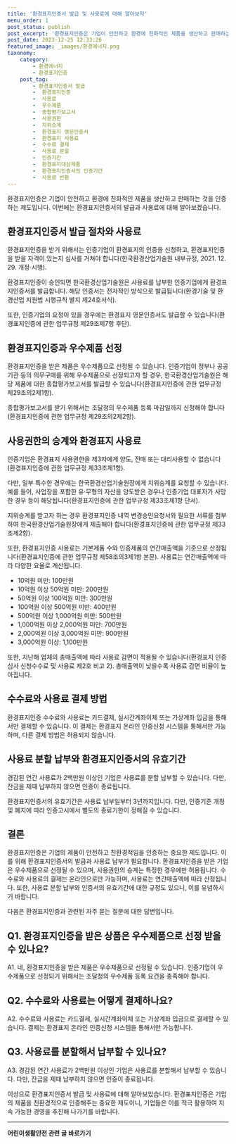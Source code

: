 ```yaml
---
title: '환경표지인증서 발급 및 사용료에 대해 알아보자'
menu_order: 1
post_status: publish
post_excerpt: '환경표지인증은 기업이 안전하고 환경에 친화적인 제품을 생산하고 판매하는 것을 인증하는 제도입니다. 이번에는 환경표지인증서의 발급과 사용료에 대해 알아보겠습니다.'
post_date: 2023-12-25 12:33:26
featured_image: _images/환경에너지.png
taxonomy:
    category:
        - 환경에너지
        - 환경표지인증
    post_tag:
        - 환경표지인증서 발급
        -  환경표지인증
        -  사용료
        -  우수제품
        -  종합평가보고서
        -  사용권한
        -  지위승계
        -  환경표지 영문인증서
        -  환경표지 사용료
        -  수수료 결제
        -  사용료 분할
        -  인증기간
        -  환경표지대상제품
        -  환경표지인증서의 인증기간
        -  사용료 반환
---
```



환경표지인증은 기업이 안전하고 환경에 친화적인 제품을 생산하고 판매하는 것을 인증하는 제도입니다. 이번에는 환경표지인증서의 발급과 사용료에 대해 알아보겠습니다.

## 환경표지인증서 발급 절차와 사용료

환경표지인증을 받기 위해서는 인증기업이 환경표지의 인증을 신청하고, 환경표지인증을 받을 자격이 있는지 심사를 거쳐야 합니다(한국환경산업기술원 내부규정, 2021. 12. 29. 개정·시행).

환경표지인증이 승인되면 한국환경산업기술원은 사용료를 납부한 인증기업에게 환경표지인증서를 발급합니다. 해당 인증서는 전자적인 방식으로 발급됩니다(환경기술 및 환경산업 지원법 시행규칙 별지 제24호서식).

또한, 인증기업의 요청이 있을 경우에는 환경표지 영문인증서도 발급할 수 있습니다(환경표지인증에 관한 업무규정 제29조제7항 후단).

## 환경표지인증과 우수제품 선정

환경표지인증을 받은 제품은 우수제품으로 선정될 수 있습니다. 인증기업이 정부나 공공기관 등의 의무구매를 위해 우수제품으로 선정되고자 할 경우, 한국환경산업기술원은 해당 제품에 대한 종합평가보고서를 발급할 수 있습니다(환경표지인증에 관한 업무규정 제29조의2제1항).

종합평가보고서를 받기 위해서는 조달청의 우수제품 등록 마감일까지 신청해야 합니다(환경표지인증에 관한 업무규정 제29조의2제2항).

## 사용권한의 승계와 환경표지 사용료

인증기업은 환경표지 사용권한을 제3자에게 양도, 전매 또는 대리사용할 수 없습니다(환경표지인증에 관한 업무규정 제33조제1항).

다만, 일부 특수한 경우에는 한국환경산업기술원장에게 지위승계를 요청할 수 있습니다. 예를 들어, 사업장을 포함한 유·무형의 자산을 양도받은 경우나 인증기업 대표자가 사망한 경우 등이 해당됩니다(환경표지인증에 관한 업무규정 제33조제1항 단서).

지위승계를 받고자 하는 경우 환경표지인증 내역 변경승인요청서와 필요한 서류를 첨부하여 한국환경산업기술원장에게 제출해야 합니다(환경표지인증에 관한 업무규정 제33조제2항).

또한, 환경표지인증 사용료는 기본제품 수와 인증제품의 연간매출액을 기준으로 산정됩니다(환경표지인증에 관한 업무규정 제58조의3제1항 본문). 사용료는 연간매출액에 따라 다양한 요율로 계산됩니다.

- 10억원 미만: 100만원
- 10억원 이상 50억원 미만: 200만원
- 50억원 이상 100억원 미만: 300만원
- 100억원 이상 500억원 미만: 400만원
- 500억원 이상 1,000억원 미만: 500만원
- 1,000억원 이상 2,000억원 미만: 700만원
- 2,000억원 이상 3,000억원 미만: 900만원
- 3,000억원 이상: 1,100만원

또한, 지난해 업체의 총매출액에 따라 사용료 감면이 적용될 수 있습니다(환경표지 인증심사 신청수수료 및 사용료 제2호 비고 2). 총매출액이 낮을수록 사용료 감면 비율이 높아집니다.

## 수수료와 사용료 결제 방법

환경표지인증 수수료와 사용료는 카드결제, 실시간계좌이체 또는 가상계좌 입금을 통해서만 결제할 수 있습니다. 이 결제는 환경표지 온라인 인증신청 시스템을 통해서만 가능하며, 다른 결제 방법은 허용되지 않습니다.

## 사용료 분할 납부와 환경표지인증서의 유효기간

경감된 연간 사용료가 2백만원 이상인 기업은 사용료를 분할 납부할 수 있습니다. 다만, 잔금을 제때 납부하지 않으면 인증이 종료됩니다.

환경표지인증서의 유효기간은 사용료 납부일부터 3년까지입니다. 다만, 인증기준 개정 및 폐지에 따라 인증고시에서 별도의 종료기한이 정해질 수 있습니다.

## 결론

환경표지인증은 기업의 제품이 안전하고 친환경적임을 인증하는 중요한 제도입니다. 이를 위해 환경표지인증서의 발급과 사용료 납부가 필요합니다. 환경표지인증을 받은 기업은 우수제품으로 선정될 수 있으며, 사용권한의 승계는 특정한 경우에만 허용됩니다. 수수료와 사용료의 결제는 온라인으로만 가능하며, 사용료는 연간매출액에 따라 산정됩니다. 또한, 사용료 분할 납부와 인증서의 유효기간에 대한 규정도 있으니, 이를 유념하시기 바랍니다.

다음은 환경표지인증과 관련된 자주 묻는 질문에 대한 답변입니다.

## Q1. 환경표지인증을 받은 상품은 우수제품으로 선정 받을 수 있나요?
A1. 네, 환경표지인증을 받은 제품은 우수제품으로 선정될 수 있습니다. 인증기업이 우수제품으로 선정되기 위해서는 조달청의 우수제품 등록 요건을 충족해야 합니다.

## Q2. 수수료와 사용료는 어떻게 결제하나요?
A2. 수수료와 사용료는 카드결제, 실시간계좌이체 또는 가상계좌 입금으로 결제할 수 있습니다. 결제는 환경표지 온라인 인증신청 시스템을 통해서만 가능합니다.

## Q3. 사용료를 분할해서 납부할 수 있나요?
A3. 경감된 연간 사용료가 2백만원 이상인 기업은 사용료를 분할해서 납부할 수 있습니다. 다만, 잔금을 제때 납부하지 않으면 인증이 종료됩니다.

이상으로 환경표지인증서 발급 및 사용료에 대해 알아보았습니다. 환경표지인증은 기업의 제품을 친환경적으로 인증해주는 중요한 제도이니, 기업들은 이를 적극 활용하여 지속 가능한 경영을 추진해 나가기를 바랍니다.
<!-- wp:separator -->
<hr class="wp-block-separator has-alpha-channel-opacity"/>
<!-- /wp:separator -->

<!-- wp:group {"backgroundColor":"base","layout":{"type":"constrained"}} -->
<div class="wp-block-group has-base-background-color has-background"><!-- wp:paragraph {"align":"center","fontSize":"medium"} -->
<p class="has-text-align-center has-large-font-size"><strong>어린이생활안전 관련 글 바로가기</strong></p>
<!-- /wp:paragraph -->


<!-- wp:latest-posts
{"categories":[{"id":30736,"count":19,"description":"","link":"https://uknowlaw.com/category/%ec%96%b4%eb%a6%b0%ec%9d%b4%ec%83%9d%ed%99%9c%ec%95%88%ec%a0%84/","name":"어린이생활안전","slug":"어린이생활안전","taxonomy":"category","parent":0,"meta":[],"_links":{"self":[{"href":"https://uknowlaw.com/wp-json/wp/v2/categories/30736"}],"collection":[{"href":"https://uknowlaw.com/wp-json/wp/v2/categories"}],"about":[{"href":"https://uknowlaw.com/wp-json/wp/v2/taxonomies/category"}],"wp:post_type":[{"href":"https://uknowlaw.com/wp-json/wp/v2/posts?categories=30736"}],"curies":[{"name":"wp","href":"https://api.w.org/{rel}","templated":true}]}}],"postsToShow":100,"excerptLength":28,"postLayout":"grid","columns":2,"featuredImageAlign":"left","featuredImageSizeSlug":"large","fontSize":"small"} /--></div>
<!-- /wp:group -->